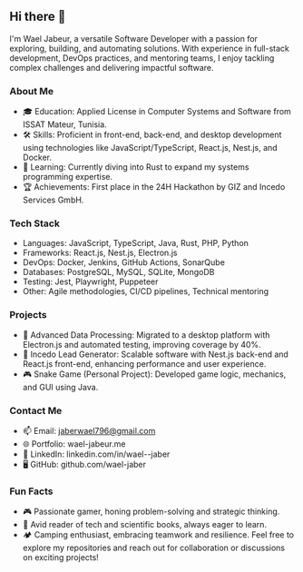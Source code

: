 ## Hi there 👋
I'm Wael Jabeur, a versatile Software Developer with a passion for exploring, building, and automating solutions. With experience in full-stack development, DevOps practices, and mentoring teams, I enjoy tackling complex challenges and delivering impactful software.

### About Me
- 🎓 Education: Applied License in Computer Systems and Software from ISSAT Mateur, Tunisia.
- 🛠️ Skills: Proficient in front-end, back-end, and desktop development using technologies like JavaScript/TypeScript, React.js, Nest.js, and Docker.
- 🌱 Learning: Currently diving into Rust to expand my systems programming expertise.
- 🏆 Achievements: First place in the 24H Hackathon by GIZ and Incedo Services GmbH.
### Tech Stack
- Languages: JavaScript, TypeScript, Java, Rust, PHP, Python
- Frameworks: React.js, Nest.js, Electron.js
- DevOps: Docker, Jenkins, GitHub Actions, SonarQube
- Databases: PostgreSQL, MySQL, SQLite, MongoDB
- Testing: Jest, Playwright, Puppeteer
- Other: Agile methodologies, CI/CD pipelines, Technical mentoring
### Projects
- 🚀 Advanced Data Processing: Migrated to a desktop platform with Electron.js and automated testing, improving coverage by 40%.
- 🔗 Incedo Lead Generator: Scalable software with Nest.js back-end and React.js front-end, enhancing performance and user experience.
- 🎮 Snake Game (Personal Project): Developed game logic, mechanics, and GUI using Java.
### Contact Me
- 📫 Email: jaberwael796@gmail.com
- 🌐 Portfolio: wael-jabeur.me
- 💼 LinkedIn: linkedin.com/in/wael--jaber
- 🖥️ GitHub: github.com/wael-jaber
### Fun Facts
- 🎮 Passionate gamer, honing problem-solving and strategic thinking.
- 📖 Avid reader of tech and scientific books, always eager to learn.
- 🏕️ Camping enthusiast, embracing teamwork and resilience.
Feel free to explore my repositories and reach out for collaboration or discussions on exciting projects!


